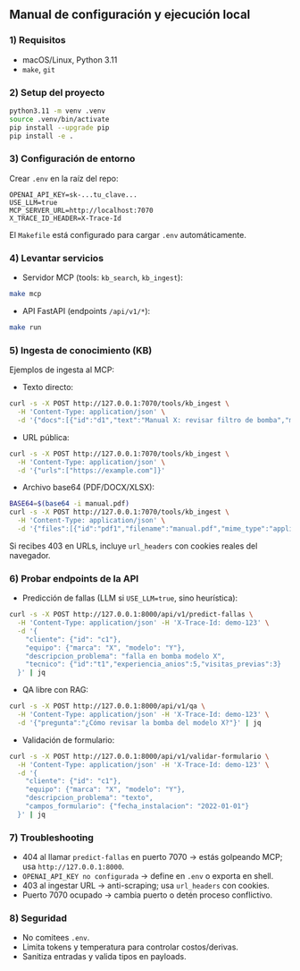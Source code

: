 ## Manual de configuración y ejecución local

### 1) Requisitos
- macOS/Linux, Python 3.11
- `make`, `git`

### 2) Setup del proyecto
```bash
python3.11 -m venv .venv
source .venv/bin/activate
pip install --upgrade pip
pip install -e .
```

### 3) Configuración de entorno
Crear `.env` en la raíz del repo:
```
OPENAI_API_KEY=sk-...tu_clave...
USE_LLM=true
MCP_SERVER_URL=http://localhost:7070
X_TRACE_ID_HEADER=X-Trace-Id
```

El `Makefile` está configurado para cargar `.env` automáticamente.

### 4) Levantar servicios
- Servidor MCP (tools: `kb_search`, `kb_ingest`):
```bash
make mcp
```

- API FastAPI (endpoints `/api/v1/*`):
```bash
make run
```

### 5) Ingesta de conocimiento (KB)
Ejemplos de ingesta al MCP:

- Texto directo:
```bash
curl -s -X POST http://127.0.0.1:7070/tools/kb_ingest \
  -H 'Content-Type: application/json' \
  -d '{"docs":[{"id":"d1","text":"Manual X: revisar filtro de bomba","metadata":{"source":"manual"}}]}'
```

- URL pública:
```bash
curl -s -X POST http://127.0.0.1:7070/tools/kb_ingest \
  -H 'Content-Type: application/json' \
  -d '{"urls":["https://example.com"]}'
```

- Archivo base64 (PDF/DOCX/XLSX):
```bash
BASE64=$(base64 -i manual.pdf)
curl -s -X POST http://127.0.0.1:7070/tools/kb_ingest \
  -H 'Content-Type: application/json' \
  -d '{"files":[{"id":"pdf1","filename":"manual.pdf","mime_type":"application/pdf","file_base64":"'"$BASE64"'"}]}'
```

Si recibes 403 en URLs, incluye `url_headers` con cookies reales del navegador.

### 6) Probar endpoints de la API
- Predicción de fallas (LLM si `USE_LLM=true`, sino heurística):
```bash
curl -s -X POST http://127.0.0.1:8000/api/v1/predict-fallas \
  -H 'Content-Type: application/json' -H 'X-Trace-Id: demo-123' \
  -d '{
    "cliente": {"id": "c1"},
    "equipo": {"marca": "X", "modelo": "Y"},
    "descripcion_problema": "falla en bomba modelo X",
    "tecnico": {"id":"t1","experiencia_anios":5,"visitas_previas":3}
  }' | jq
```

- QA libre con RAG:
```bash
curl -s -X POST http://127.0.0.1:8000/api/v1/qa \
  -H 'Content-Type: application/json' -H 'X-Trace-Id: demo-123' \
  -d '{"pregunta":"¿Cómo revisar la bomba del modelo X?"}' | jq
```

- Validación de formulario:
```bash
curl -s -X POST http://127.0.0.1:8000/api/v1/validar-formulario \
  -H 'Content-Type: application/json' -H 'X-Trace-Id: demo-123' \
  -d '{
    "cliente": {"id": "c1"},
    "equipo": {"marca": "X", "modelo": "Y"},
    "descripcion_problema": "texto",
    "campos_formulario": {"fecha_instalacion": "2022-01-01"}
  }' | jq
```

### 7) Troubleshooting
- 404 al llamar `predict-fallas` en puerto 7070 → estás golpeando MCP; usa `http://127.0.0.1:8000`.
- `OPENAI_API_KEY no configurada` → define en `.env` o exporta en shell.
- 403 al ingestar URL → anti-scraping; usa `url_headers` con cookies.
- Puerto 7070 ocupado → cambia puerto o detén proceso conflictivo.

### 8) Seguridad
- No comitees `.env`.
- Limita tokens y temperatura para controlar costos/derivas.
- Sanitiza entradas y valida tipos en payloads.


